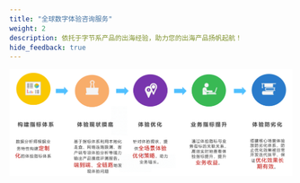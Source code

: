 ```yaml
---
title: "全球数字体验咨询服务"
weight: 2
description: 依托于字节系产品的出海经验，助力您的出海产品扬帆起航！
hide_feedback: true
---
```


![](/image/DEM_consultation.png)
